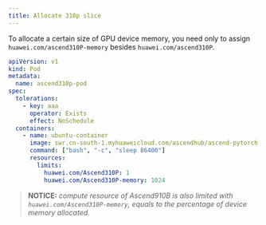 ```yaml
---
title: Allocate 310p slice
---
```


To allocate a certain size of GPU device memory, you need only to assign `huawei.com/ascend310P-memory` besides `huawei.com/ascend310P`.

```yaml
apiVersion: v1
kind: Pod
metadata:
  name: ascend310p-pod
spec:
  tolerations:
    - key: aaa
      operator: Exists
      effect: NoSchedule
  containers:
    - name: ubuntu-container
      image: swr.cn-south-1.myhuaweicloud.com/ascendhub/ascend-pytorch:24.0.RC1-A2-1.11.0-ubuntu20.04
      command: ["bash", "-c", "sleep 86400"]
      resources:
        limits:
          huawei.com/Ascend310P: 1
          huawei.com/Ascend310P-memory: 1024
```

> **NOTICE:** *compute resource of Ascend910B is also limited with `huawei.com/Ascend310P-memory`, equals to the percentage of device memory allocated.*
